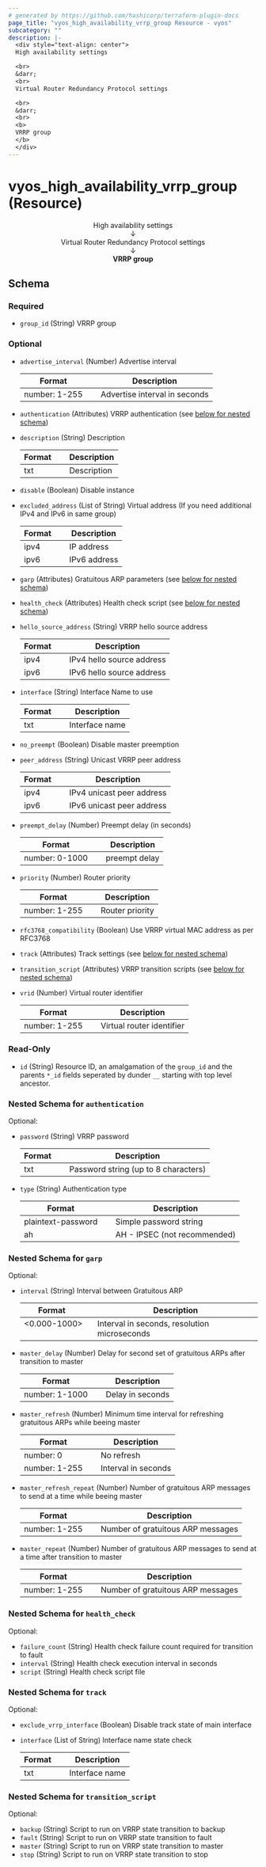 ```yaml
---
# generated by https://github.com/hashicorp/terraform-plugin-docs
page_title: "vyos_high_availability_vrrp_group Resource - vyos"
subcategory: ""
description: |-
  <div style="text-align: center">
  High availability settings

  <br>
  &darr;
  <br>
  Virtual Router Redundancy Protocol settings

  <br>
  &darr;
  <br>
  <b>
  VRRP group
  </b>
  </div>
---
```


# vyos_high_availability_vrrp_group (Resource)

<div style="text-align: center">
High availability settings

<br>
&darr;
<br>
Virtual Router Redundancy Protocol settings

<br>
&darr;
<br>
<b>
VRRP group
</b>
</div>



<!-- schema generated by tfplugindocs -->
## Schema

### Required

- `group_id` (String) VRRP group

### Optional

- `advertise_interval` (Number) Advertise interval

    |  Format &emsp; | Description  |
    |----------|---------------|
    |  number: 1-255  &emsp; |  Advertise interval in seconds  |
- `authentication` (Attributes) VRRP authentication (see [below for nested schema](#nestedatt--authentication))
- `description` (String) Description

    |  Format &emsp; | Description  |
    |----------|---------------|
    |  txt  &emsp; |  Description  |
- `disable` (Boolean) Disable instance
- `excluded_address` (List of String) Virtual address (If you need additional IPv4 and IPv6 in same group)

    |  Format &emsp; | Description  |
    |----------|---------------|
    |  ipv4  &emsp; |  IP address  |
    |  ipv6  &emsp; |  IPv6 address  |
- `garp` (Attributes) Gratuitous ARP parameters (see [below for nested schema](#nestedatt--garp))
- `health_check` (Attributes) Health check script (see [below for nested schema](#nestedatt--health_check))
- `hello_source_address` (String) VRRP hello source address

    |  Format &emsp; | Description  |
    |----------|---------------|
    |  ipv4  &emsp; |  IPv4 hello source address  |
    |  ipv6  &emsp; |  IPv6 hello source address  |
- `interface` (String) Interface Name to use

    |  Format &emsp; | Description  |
    |----------|---------------|
    |  txt  &emsp; |  Interface name  |
- `no_preempt` (Boolean) Disable master preemption
- `peer_address` (String) Unicast VRRP peer address

    |  Format &emsp; | Description  |
    |----------|---------------|
    |  ipv4  &emsp; |  IPv4 unicast peer address  |
    |  ipv6  &emsp; |  IPv6 unicast peer address  |
- `preempt_delay` (Number) Preempt delay (in seconds)

    |  Format &emsp; | Description  |
    |----------|---------------|
    |  number: 0-1000  &emsp; |  preempt delay  |
- `priority` (Number) Router priority

    |  Format &emsp; | Description  |
    |----------|---------------|
    |  number: 1-255  &emsp; |  Router priority  |
- `rfc3768_compatibility` (Boolean) Use VRRP virtual MAC address as per RFC3768
- `track` (Attributes) Track settings (see [below for nested schema](#nestedatt--track))
- `transition_script` (Attributes) VRRP transition scripts (see [below for nested schema](#nestedatt--transition_script))
- `vrid` (Number) Virtual router identifier

    |  Format &emsp; | Description  |
    |----------|---------------|
    |  number: 1-255  &emsp; |  Virtual router identifier  |

### Read-Only

- `id` (String) Resource ID, an amalgamation of the `group_id` and the parents `*_id` fields seperated by dunder `__` starting with top level ancestor.

<a id="nestedatt--authentication"></a>
### Nested Schema for `authentication`

Optional:

- `password` (String) VRRP password

    |  Format &emsp; | Description  |
    |----------|---------------|
    |  txt  &emsp; |  Password string (up to 8 characters)  |
- `type` (String) Authentication type

    |  Format &emsp; | Description  |
    |----------|---------------|
    |  plaintext-password  &emsp; |  Simple password string  |
    |  ah  &emsp; |  AH - IPSEC (not recommended)  |


<a id="nestedatt--garp"></a>
### Nested Schema for `garp`

Optional:

- `interval` (String) Interval between Gratuitous ARP

    |  Format &emsp; | Description  |
    |----------|---------------|
    |  <0.000-1000>  &emsp; |  Interval in seconds, resolution microseconds  |
- `master_delay` (Number) Delay for second set of gratuitous ARPs after transition to master

    |  Format &emsp; | Description  |
    |----------|---------------|
    |  number: 1-1000  &emsp; |  Delay in seconds  |
- `master_refresh` (Number) Minimum time interval for refreshing gratuitous ARPs while beeing master

    |  Format &emsp; | Description  |
    |----------|---------------|
    |  number: 0  &emsp; |  No refresh  |
    |  number: 1-255  &emsp; |  Interval in seconds  |
- `master_refresh_repeat` (Number) Number of gratuitous ARP messages to send at a time while beeing master

    |  Format &emsp; | Description  |
    |----------|---------------|
    |  number: 1-255  &emsp; |  Number of gratuitous ARP messages  |
- `master_repeat` (Number) Number of gratuitous ARP messages to send at a time after transition to master

    |  Format &emsp; | Description  |
    |----------|---------------|
    |  number: 1-255  &emsp; |  Number of gratuitous ARP messages  |


<a id="nestedatt--health_check"></a>
### Nested Schema for `health_check`

Optional:

- `failure_count` (String) Health check failure count required for transition to fault
- `interval` (String) Health check execution interval in seconds
- `script` (String) Health check script file


<a id="nestedatt--track"></a>
### Nested Schema for `track`

Optional:

- `exclude_vrrp_interface` (Boolean) Disable track state of main interface
- `interface` (List of String) Interface name state check

    |  Format &emsp; | Description  |
    |----------|---------------|
    |  txt  &emsp; |  Interface name  |


<a id="nestedatt--transition_script"></a>
### Nested Schema for `transition_script`

Optional:

- `backup` (String) Script to run on VRRP state transition to backup
- `fault` (String) Script to run on VRRP state transition to fault
- `master` (String) Script to run on VRRP state transition to master
- `stop` (String) Script to run on VRRP state transition to stop
